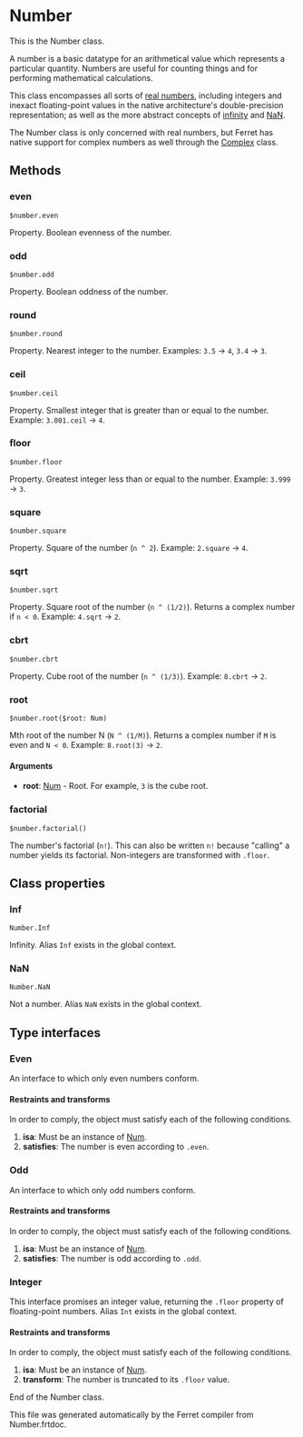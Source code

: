 # Number

This is the Number class.

A number is a basic datatype for an arithmetical value which represents a
particular quantity. Numbers are useful for counting things and for
performing mathematical calculations.

This class encompasses all sorts of
[real numbers](https://en.wikipedia.org/wiki/Real_number), including integers
and inexact floating-point values in the native architecture's
double-precision representation; as well as the more abstract concepts of
[infinity](#inf) and [NaN](#nan).

The Number class is only concerned with real numbers, but Ferret has native
support for complex numbers as well through the [Complex](Complex.md) class.



## Methods

### even

```
$number.even
```

Property. Boolean evenness of the number.



### odd

```
$number.odd
```

Property. Boolean oddness of the number.



### round

```
$number.round
```

Property. Nearest integer to the number.
Examples: `3.5` -> `4`, `3.4` -> `3`.



### ceil

```
$number.ceil
```

Property. Smallest integer that is greater than or equal to the number.
Example: `3.001.ceil` -> `4`.



### floor

```
$number.floor
```

Property. Greatest integer less than or equal to the number.
Example: `3.999` -> `3`.



### square

```
$number.square
```

Property. Square of the number (`n ^ 2`).
Example: `2.square` -> `4`.



### sqrt

```
$number.sqrt
```

Property. Square root of the number (`n ^ (1/2)`).
Returns a complex number if `n < 0`.
Example: `4.sqrt` -> `2`.



### cbrt

```
$number.cbrt
```

Property. Cube root of the number (`n ^ (1/3)`).
Example: `8.cbrt` -> `2`.



### root

```
$number.root($root: Num)
```

Mth root of the number N (`N ^ (1/M)`).
Returns a complex number if `M` is even and `N < 0`.
Example: `8.root(3)` -> `2`.


#### Arguments

* __root__: [Num](/doc/std/Number.md) - Root. For example, `3` is the cube root.



### factorial

```
$number.factorial()
```

The number's factorial (`n!`). This can also be written `n!` because
"calling" a number yields its factorial. Non-integers are transformed with
`.floor`.

## Class properties

### Inf

```
Number.Inf
```

Infinity. Alias `Inf` exists in the global context.

### NaN

```
Number.NaN
```

Not a number. Alias `NaN` exists in the global context.

## Type interfaces

### Even

An interface to which only even numbers conform.


#### Restraints and transforms

In order to comply, the object must satisfy each of the following conditions.

1. __isa__: Must be an instance of [Num](/doc/std/Number.md).
2. __satisfies__: The number is even according to `.even`.


### Odd

An interface to which only odd numbers conform.


#### Restraints and transforms

In order to comply, the object must satisfy each of the following conditions.

1. __isa__: Must be an instance of [Num](/doc/std/Number.md).
2. __satisfies__: The number is odd according to `.odd`.


### Integer

This interface promises an integer value, returning the `.floor` property
of floating-point numbers. Alias `Int` exists in the global context.


#### Restraints and transforms

In order to comply, the object must satisfy each of the following conditions.

1. __isa__: Must be an instance of [Num](/doc/std/Number.md).
2. __transform__: The number is truncated to its `.floor` value.


End of the Number class.

This file was generated automatically by the Ferret compiler from
Number.frtdoc.